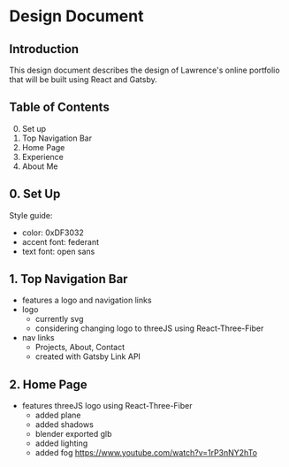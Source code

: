 # Design Document

## Introduction
This design document describes the design of Lawrence's online portfolio that will be built using React and Gatsby. 

## Table of Contents
0. Set up
1. Top Navigation Bar
2. Home Page
3. Experience
4. About Me

## 0. Set Up
Style guide: 
- color: 0xDF3032
- accent font: federant
- text font: open sans

## 1. Top Navigation Bar
* features a logo and navigation links
* logo
    - currently svg
    - considering changing logo to threeJS using React-Three-Fiber
* nav links
    - Projects, About, Contact
    - created with Gatsby Link API

## 2. Home Page
* features threeJS logo using React-Three-Fiber
    - added plane
    - added shadows
    - blender exported glb
    - added lighting
    - added fog
https://www.youtube.com/watch?v=1rP3nNY2hTo

